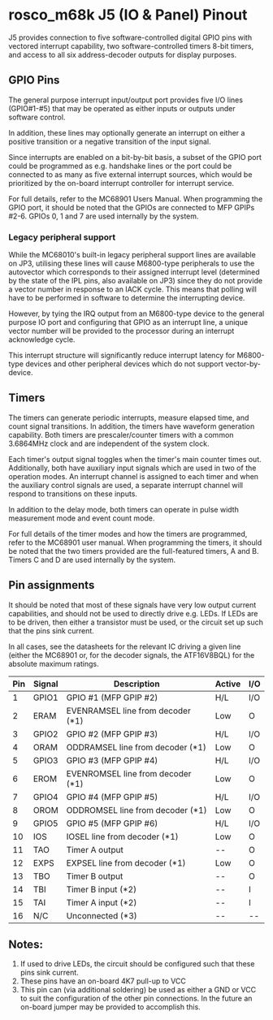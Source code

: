 # rosco_m68k J5 (IO & Panel) Pinout

J5 provides connection to five software-controlled digital GPIO pins with
vectored interrupt capability, two software-controlled timers 8-bit timers, 
and access to all six address-decoder outputs for display purposes.

## GPIO Pins

The general purpose interrupt input/output port provides five I/O lines (GPIO#1-#5)
that may be operated as either inputs or outputs under software control.

In addition, these lines may optionally generate an interrupt on either a positive
transition or a negative transition of the input signal. 

Since interrupts are enabled on a bit-by-bit basis, a subset of the GPIO port could 
be programmed as e.g. handshake lines or the port could be connected to as many as 
five external interrupt sources, which would be prioritized by the on-board interrupt
controller for interrupt service.

For full details, refer to the MC68901 Users Manual. When programming the GPIO port,
it should be noted that the GPIOs are connected to MFP GPIPs #2-6. GPIOs 0, 1 and 7
are used internally by the system.

### Legacy peripheral support

While the MC68010's built-in legacy peripheral support lines are available on
JP3, utilising these lines will cause M6800-type peripherals to use the autovector 
which corresponds to their assigned interrupt level (determined by the state of
the IPL pins, also available on JP3) since they do not provide a vector number in
response to an IACK cycle. This means that polling will have to be performed in
software to determine the interrupting device.

However, by tying the IRQ output from an M6800-type device to the general purpose
IO port and configuring that GPIO as an interrupt line, a unique vector number will
be provided to the processor during an interrupt acknowledge cycle. 

This interrupt structure will significantly reduce interrupt latency for M6800-type
devices and other peripheral devices which do not support vector-by-device.

## Timers

The timers can generate periodic interrupts, measure elapsed time, and count 
signal transitions. In addition, the timers have waveform generation capability.
Both timers are prescaler/counter timers with a common 3.6864MHz clock and are 
independent of the system clock. 

Each timer's output signal toggles when the timer's main counter times out. 
Additionally, both have auxiliary input signals which are used in two of the operation 
modes. An interrupt channel is assigned to each timer and when the auxiliary control 
signals are used, a separate interrupt channel will respond to transitions on these 
inputs.

In addition to the delay mode, both timers can operate in pulse width measurement 
mode and event count mode. 

For full details of the timer modes and how the timers are programmed, refer to the 
MC68901 user manual. When programming the timers, it should be noted that the 
two timers provided are the full-featured timers, A and B. Timers C and D are
used internally by the system.

## Pin assignments

It should be noted that most of these signals have very low output current capabilities,
and should not be used to directly drive e.g. LEDs. If LEDs are to be driven, then either
a transistor must be used, or the circuit set up such that the pins sink current.

In all cases, see the datasheets for the relevant IC driving a given line (either the
MC68901 or, for the decoder signals, the ATF16V8BQL) for the absolute maximum ratings.

| Pin | Signal | Description                                  | Active | I/O |
|-----|--------|----------------------------------------------|--------|-----|
| 1   | GPIO1  | GPIO #1 (MFP GPIP #2)                        | H/L    | I/O |
| 2   | ERAM   | EVENRAMSEL line from decoder (*1)            | Low    | O   |
| 3   | GPIO2  | GPIO #2 (MFP GPIP #3)                        | H/L    | I/O |
| 4   | ORAM   | ODDRAMSEL line from decoder (*1)             | Low    | O   |
| 5   | GPIO3  | GPIO #3 (MFP GPIP #4)                        | H/L    | I/O |
| 6   | EROM   | EVENROMSEL line from decoder (*1)            | Low    | O   |
| 7   | GPIO4  | GPIO #4 (MFP GPIP #5)                        | H/L    | I/O |
| 8   | OROM   | ODDROMSEL line from decoder (*1)             | Low    | O   |
| 9   | GPIO5  | GPIO #5 (MFP GPIP #6)                        | H/L    | I/O |
| 10  | IOS    | IOSEL line from decoder (*1)                 | Low    | O   |
| 11  | TAO    | Timer A output                               | --     | O   |
| 12  | EXPS   | EXPSEL line from decoder (*1)                | Low    | O   |
| 13  | TBO    | Timer B output                               | --     | O   |
| 14  | TBI    | Timer B input (*2)                           | --     | I   |
| 15  | TAI    | Timer A input (*2)                           | --     | I   |
| 16  | N/C    | Unconnected (*3)                             | --     | --  |
 
 ## Notes:
 
 1. If used to drive LEDs, the circuit should be configured such that these pins sink current.
 2. These pins have an on-board 4K7 pull-up to VCC
 3. This pin can (via additional soldering) be used as either a GND or VCC to suit the configuration of the other pin connections. In the future an on-board jumper may be provided to accomplish this.

